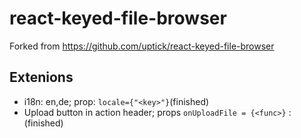 # react-keyed-file-browser

Forked from https://github.com/uptick/react-keyed-file-browser

## Extenions

- i18n: en,de;  prop: `locale={"<key>"}`(finished)
- Upload button in action header; props `onUploadFile = {<func>}` :  (finished)

